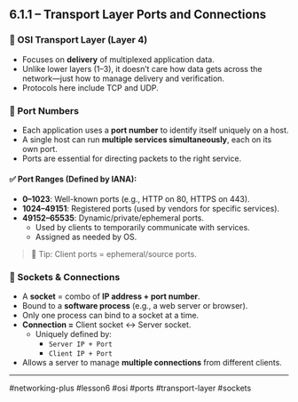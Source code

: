 ## 6.1.1 – Transport Layer Ports and Connections

### 🧱 OSI Transport Layer (Layer 4)
- Focuses on **delivery** of multiplexed application data.
- Unlike lower layers (1–3), it doesn’t care how data gets across the network—just how to manage delivery and verification.
- Protocols here include TCP and UDP.

### 🔢 Port Numbers
- Each application uses a **port number** to identify itself uniquely on a host.
- A single host can run **multiple services simultaneously**, each on its own port.
- Ports are essential for directing packets to the right service.

#### ✅ Port Ranges (Defined by IANA):
- **0–1023**: Well-known ports (e.g., HTTP on 80, HTTPS on 443).
- **1024–49151**: Registered ports (used by vendors for specific services).
- **49152–65535**: Dynamic/private/ephemeral ports.
  - Used by clients to temporarily communicate with services.
  - Assigned as needed by OS.

> 📎 Tip: Client ports = ephemeral/source ports.

### 🔗 Sockets & Connections
- A **socket** = combo of **IP address + port number**.
- Bound to a **software process** (e.g., a web server or browser).
- Only one process can bind to a socket at a time.
- **Connection =** Client socket ↔ Server socket.
  - Uniquely defined by:  
    - `Server IP + Port`  
    - `Client IP + Port`
- Allows a server to manage **multiple connections** from different clients.

---

#networking-plus #lesson6 #osi #ports #transport-layer #sockets

